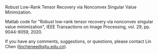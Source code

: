 Robust Low-Rank Tensor Recovery via Nonconvex Singular Value Minimization.

Matlab code for "Robust low-rank tensor recovery via nonconvex singular value minimization", IEEE Transactions on Image Processing, vol. 29, pp. 9044-9059, 2020.

If you have any comments, suggestions, or questions, please contact Lin Chen (linchenee@sjtu.edu.cn).
